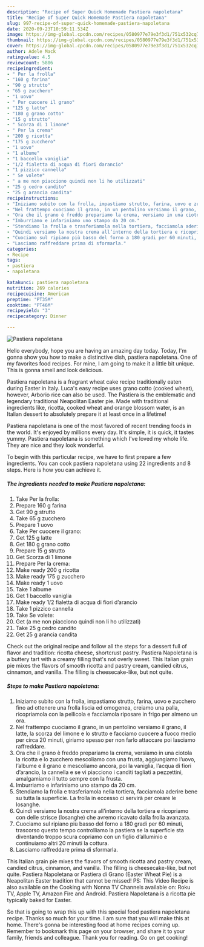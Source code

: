 ```yaml
---
description: "Recipe of Super Quick Homemade Pastiera napoletana"
title: "Recipe of Super Quick Homemade Pastiera napoletana"
slug: 997-recipe-of-super-quick-homemade-pastiera-napoletana
date: 2020-09-23T10:59:11.534Z
image: https://img-global.cpcdn.com/recipes/0580977e79e3f3d1/751x532cq70/pastiera-napoletana-recipe-main-photo.jpg
thumbnail: https://img-global.cpcdn.com/recipes/0580977e79e3f3d1/751x532cq70/pastiera-napoletana-recipe-main-photo.jpg
cover: https://img-global.cpcdn.com/recipes/0580977e79e3f3d1/751x532cq70/pastiera-napoletana-recipe-main-photo.jpg
author: Adele Mack
ratingvalue: 4.5
reviewcount: 5806
recipeingredient:
- " Per la frolla"
- "160 g farina"
- "90 g strutto"
- "65 g zucchero"
- "1 uovo"
- " Per cuocere il grano"
- "125 g latte"
- "180 g grano cotto"
- "15 g strutto"
- " Scorza di 1 limone"
- " Per la crema"
- "200 g ricotta"
- "175 g zucchero"
- "1 uovo"
- "1 albume"
- "1 baccello vaniglia"
- "1/2 fialetta di acqua di fiori darancio"
- "1 pizzico cannella"
- " Se volete"
- " a me non piacciono quindi non li ho utilizzati"
- "25 g cedro candito"
- "25 g arancia candita"
recipeinstructions:
- "Iniziamo subito con la frolla, impastiamo strutto, farina, uovo e zucchero fino ad ottenere una frolla liscia ed omogenea, creiamo una palla, ricopriamola con la pellicola e facciamola riposare in frigo per almeno un ora."
- "Nel frattempo cuociamo il grano, in un pentolino versiamo il grano, il latte, la scorza del limone e lo strutto e facciamo cuocere a fuoco medio per circa 20 minuti, giriamo spesso per non farlo attaccare poi lasciamo raffreddare."
- "Ora che il grano è freddo prepariamo la crema, versiamo in una ciotola la ricotta e lo zucchero mescoliamo con una frusta, aggiungiamo l’uovo, l’albume e il grano e mescoliamo ancora, poi la vaniglia, l’acqua di fiori d’arancio, la cannella e se vi piacciono i canditi tagliati a pezzettini, amalgamiamo il tutto sempre con la frusta."
- "Imburriamo e infariniamo uno stampo da 20 cm."
- "Stendiamo la frolla e trasferiamola nella tortiera, facciamola aderire bene su tutta la superficie. La frolla in eccesso ci servirà per creare le losanghe."
- "Quindi versiamo la nostra crema all’interno della tortiera e ricopriamo con delle strisce (losanghe) che avremo ricavato dalla frolla avanzata."
- "Cuociamo sul ripiano più basso del forno a 180 gradi per 60 minuti, trascorso questo tempo controlliamo la pastiera se la superficie sta diventando troppo scura copriamo con un figlio d’alluminio e continuiamo altri 20 minuti la cottura."
- "Lasciamo raffreddare prima di sformarla."
categories:
- Recipe
tags:
- pastiera
- napoletana

katakunci: pastiera napoletana 
nutrition: 269 calories
recipecuisine: American
preptime: "PT35M"
cooktime: "PT46M"
recipeyield: "3"
recipecategory: Dinner

---
```



![Pastiera napoletana](https://img-global.cpcdn.com/recipes/0580977e79e3f3d1/751x532cq70/pastiera-napoletana-recipe-main-photo.jpg)

Hello everybody, hope you are having an amazing day today. Today, I'm gonna show you how to make a distinctive dish, pastiera napoletana. One of my favorites food recipes. For mine, I am going to make it a little bit unique. This is gonna smell and look delicious.

Pastiera napoletana is a fragrant wheat cake recipe traditionally eaten during Easter in Italy. Luca&#39;s easy recipe uses grano cotto (cooked wheat), however, Arborio rice can also be used. The Pastiera is the emblematic and legendary traditional Neapolitan Easter pie. Made with traditional ingredients like, ricotta, cooked wheat and orange blossom water, is an Italian dessert to absolutely prepare it at least once in a lifetime!

Pastiera napoletana is one of the most favored of recent trending foods in the world. It's enjoyed by millions every day. It's simple, it is quick, it tastes yummy. Pastiera napoletana is something which I've loved my whole life. They are nice and they look wonderful.


To begin with this particular recipe, we have to first prepare a few ingredients. You can cook pastiera napoletana using 22 ingredients and 8 steps. Here is how you can achieve it.

<!--inarticleads1-->

##### The ingredients needed to make Pastiera napoletana:

1. Take  Per la frolla:
1. Prepare 160 g farina
1. Get 90 g strutto
1. Take 65 g zucchero
1. Prepare 1 uovo
1. Take  Per cuocere il grano:
1. Get 125 g latte
1. Get 180 g grano cotto
1. Prepare 15 g strutto
1. Get  Scorza di 1 limone
1. Prepare  Per la crema:
1. Make ready 200 g ricotta
1. Make ready 175 g zucchero
1. Make ready 1 uovo
1. Take 1 albume
1. Get 1 baccello vaniglia
1. Make ready 1/2 fialetta di acqua di fiori d’arancio
1. Take 1 pizzico cannella
1. Take  Se volete:
1. Get  (a me non piacciono quindi non li ho utilizzati)
1. Take 25 g cedro candito
1. Get 25 g arancia candita


Check out the original recipe and follow all the steps for a dessert full of flavor and tradition: ricotta cheese, shortcrust pastry. Pastiera Napoletana is a buttery tart with a creamy filling that&#39;s not overly sweet. This Italian grain pie mixes the flavors of smooth ricotta and pastry cream, candied citrus, cinnamon, and vanilla. The filling is cheesecake-like, but not quite. 

<!--inarticleads2-->

##### Steps to make Pastiera napoletana:

1. Iniziamo subito con la frolla, impastiamo strutto, farina, uovo e zucchero fino ad ottenere una frolla liscia ed omogenea, creiamo una palla, ricopriamola con la pellicola e facciamola riposare in frigo per almeno un ora.
1. Nel frattempo cuociamo il grano, in un pentolino versiamo il grano, il latte, la scorza del limone e lo strutto e facciamo cuocere a fuoco medio per circa 20 minuti, giriamo spesso per non farlo attaccare poi lasciamo raffreddare.
1. Ora che il grano è freddo prepariamo la crema, versiamo in una ciotola la ricotta e lo zucchero mescoliamo con una frusta, aggiungiamo l’uovo, l’albume e il grano e mescoliamo ancora, poi la vaniglia, l’acqua di fiori d’arancio, la cannella e se vi piacciono i canditi tagliati a pezzettini, amalgamiamo il tutto sempre con la frusta.
1. Imburriamo e infariniamo uno stampo da 20 cm.
1. Stendiamo la frolla e trasferiamola nella tortiera, facciamola aderire bene su tutta la superficie. La frolla in eccesso ci servirà per creare le losanghe.
1. Quindi versiamo la nostra crema all’interno della tortiera e ricopriamo con delle strisce (losanghe) che avremo ricavato dalla frolla avanzata.
1. Cuociamo sul ripiano più basso del forno a 180 gradi per 60 minuti, trascorso questo tempo controlliamo la pastiera se la superficie sta diventando troppo scura copriamo con un figlio d’alluminio e continuiamo altri 20 minuti la cottura.
1. Lasciamo raffreddare prima di sformarla.


This Italian grain pie mixes the flavors of smooth ricotta and pastry cream, candied citrus, cinnamon, and vanilla. The filling is cheesecake-like, but not quite. Pastiera Napoletana or Pastiera di Grano (Easter Wheat Pie) is a Neapolitan Easter tradition that cannot be missed! PS: This Video Recipe is also available on the Cooking with Nonna TV Channels available on: Roku TV, Apple TV, Amazon Fire and Android. Pastiera Napoletana is a ricotta pie typically baked for Easter. 

So that is going to wrap this up with this special food pastiera napoletana recipe. Thanks so much for your time. I am sure that you will make this at home. There's gonna be interesting food at home recipes coming up. Remember to bookmark this page on your browser, and share it to your family, friends and colleague. Thank you for reading. Go on get cooking!
